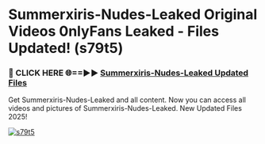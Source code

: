 # Summerxiris-Nudes-Leaked Original Videos 0nlyFans Leaked - Files Updated! (s79t5)

<h3>🔴 CLICK HERE 🌐==►► <a href="https://tinyurl.com/yc6ubb5a" rel="nofollow">Summerxiris-Nudes-Leaked Updated Files</a></h3>

Get Summerxiris-Nudes-Leaked and all content. Now you can access all videos and pictures of Summerxiris-Nudes-Leaked. New Updated Files 2025!

[![s79t5](https://i.imgur.com/7eu0CRL.gif)](https://tinyurl.com/yc6ubb5a)
